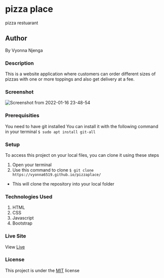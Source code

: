 # pizza place
pizza restuarant
## Author
By Vyonna Njenga
### Description
This is a website application where customers can order different sizes of pizzas with one or more toppings and also get delivery at a fee.  
### Screenshot
![Screenshot from 2022-01-16 23-48-54](https://user-images.githubusercontent.com/93370913/149677537-7102722e-6a1d-4529-8129-14bf26d7d172.png)

### Prerequisities
You need to have git installed
You can install it with the following command in your terminal
`$ sudo apt install git-all`
### Setup
To access this project on your local files, you can clone it using these steps
1. Open your terminal
2. Use this command to clone `$ git clone https://vyonna6519.github.io/pizzaplace/ `
* This will clone the repository into your local folder
### Technologies Used
1. HTML
2. CSS
3. Javascript
4. Bootstrap

### Live Site
View [Live](https://vyonna6519.github.io/pizzaplace/)
### License
This project is under the  [MIT](LICENSE.md) license
